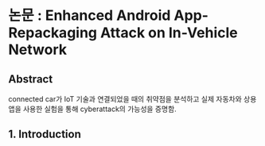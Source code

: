 # 논문 : Enhanced Android App-Repackaging Attack on In-Vehicle Network

## Abstract

connected car가 IoT 기술과 연결되었을 때의 취약점을 분석하고 실제 자동차와 상용앱을 사용한 실험을 통해 cyberattack의 가능성을 증명함.

## 1. Introduction
